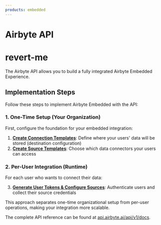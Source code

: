 ```yaml
---
products: embedded
---
```


# Airbyte API

# revert-me

The Airbyte API allows you to build a fully integrated Airbyte Embedded Experience.

## Implementation Steps

Follow these steps to implement Airbyte Embedded with the API:

### 1. One-Time Setup (Your Organization)
First, configure the foundation for your embedded integration:

1. **[Create Connection Templates](./connection-templates.md)**: Define where your users' data will be stored (destination configuration)
2. **[Create Source Templates](./source-templates.md)**: Choose which data connectors your users can access

### 2. Per-User Integration (Runtime)
For each user who wants to connect their data:

3. **[Generate User Tokens & Configure Sources](./configuring-sources.md)**: Authenticate users and collect their source credentials

This approach separates one-time organizational setup from per-user operations, making your integration more scalable.

The complete API reference can be found at [api.airbyte.ai/api/v1/docs](https://api.airbyte.ai/api/v1/docs).
